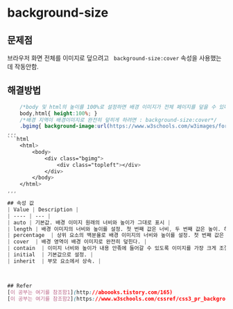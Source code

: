 # background-size

## 문제점
브라우저 화면 전체를 이미지로 덮으려고 ` background-size:cover` 속성을 사용했는데 작동안함.


## 해결방법
```css
	/*body 및 html의 높이를 100%로 설정하면 배경 이미지가 전체 페이지를 덮을 수 있다*/
	body,html{ height:100%; }
	/*배경 지역이 배경이미지로 완전히 덮히게 하려면 : background-size:cover*/
	.bgimg{ background-image:url(https://www.w3schools.com/w3images/forestbridge.jpg); height:100%; background-position:center;  background-size:cover; }
,,,
```html
	<html>
		<body>
			<div class="bgimg">
				<div class="topleft"></div>
			</div>
		</body>
	</html>
,,,

## 속성 값
| Value | Description |
| ---- | --- |
| auto | 기본값. 배경 이미지 원래의 너비와 높이가 그대로 표시 |
| length | 배경 이미지의 너비와 높이를 설정. 첫 번째 값은 너비, 두 번째 값은 높이. 하나의 값만 주어지면 두 번째 값은 "auto"로 설정됨. |
| percentage  | 상위 요소의 백분율로 배경 이미지의 너비와 높이를 설정. 첫 번째 값은 너비를 설정하고 두 번째 값은 높이를 설정한다. 하나의 값만 주어지면 두 번째 값은 "auto"로 설정됨. |
| cover  | 배경 영역이 배경 이미지로 완전히 덮힌다. |
| contain  | 이미지 너비와 높이가 내용 안졲에 들어갈 수 있도록 이미지를 가장 크게 조절함.|
| initial  | 기본값으로 설정. |
| inherit  | 부모 요소에서 상속. |



## Refer
[이 공부는 여기를 참조함1](http://aboooks.tistory.com/165)
[이 공부는 여기를 참조함2](https://www.w3schools.com/cssref/css3_pr_background-size.asp)